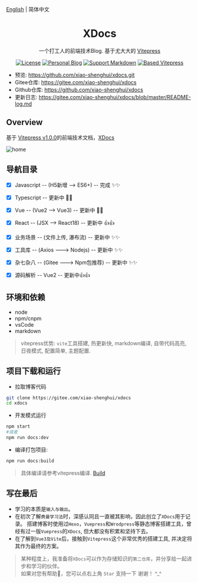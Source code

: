 [English](./README.en.md) | 简体中文

<h1 align="center">XDocs</h1>
<div align="center">
一个打工人的前端技术Blog. 基于尤大大的 <a href="https://vuecomponent.github.io/ant-design-vue/docs/vue/introduce-cn/" target="_blank">Vitepress</a>
</div>


<div align="center">

[![License](https://img.shields.io/npm/l/package.json.svg?style=flat)](https://github.com/xiao-shenghui/xdocs)
[![Personal Blog](https://img.shields.io/badge/Personal-Blog-yellow?style=flat)](https://vitepress.dev/)
[![Support Markdown](https://img.shields.io/badge/Support-Markdown-red?style=flat)](https://vitepress.dev/)
[![Based Vitepress](https://img.shields.io/badge/Based-Vitepress-blue?style=flat)](https://vitepress.dev/)

</div>

- 预览: https://github.com/xiao-shenghui/xdocs.git
- Gitee仓库: https://gitee.com/xiao-shenghui/xdocs
- Github仓库: https://github.com/xiao-shenghui/xdocs
- 更新日志: https://gitee.com/xiao-shenghui/xdocs/blob/master/README-log.md

Overview
----

基于 [Vitepress v1.0.0](https://vitepress.dev/)的前端技术文档，[XDocs](https://github.com/xiao-shenghui/xdocs.git) 

![home](https://gitee.com/xiao-shenghui/xdocs/raw/master/mdImg/home-2.0.png)


导航目录
----
- [x] Javascript -- (H5新增 --> ES6+) -- 完成 ✨✨
- [x] Typescript -- 更新中 🎉🎉
- [x] Vue -- (Vue2 --> Vue3) -- 更新中 🌹🌹
- [x] React -- (JSX --> React18) -- 更新中 👍👍
- [x] 业务场景 -- (文件上传, 瀑布流) -- 更新中 ✨✨
- [x] 工具库 -- (Axios ---> Nodejs) -- 更新中 ✨✨
- [x] 杂七杂八 -- (Gitee ---> Npm包推荐) -- 更新中 ✨✨
- [x] 源码解析 -- Vue2 -- 更新中👍👍


环境和依赖
----
- node
- npm/cnpm
- vsCode
- markdown

> vitepress优势: `vite`工具搭建, 热更新快, markdown编译, 自带代码高亮, 日夜模式, 配置简单, 主题配置.



项目下载和运行
----

- 拉取博客代码
```bash
git clone https://gitee.com/xiao-shenghui/xdocs
cd xdocs
```

- 开发模式运行
```bash
npm start 
#或者
npm run docs:dev
```

- 编译打包项目: 
```bash
npm run docs:build
```
>具体编译请参考vitepress编译. [Build](https://vitepress.dev/reference/site-config#build)


写在最后
----
- 学习的本质是`输入与输出`。   
- 在初次了解`费曼学习法`时，深感认同且一直被其影响，因此创立了`XDocs`用于记录。
搭建博客时使用过`Hexo`，`Vuepress`和`Wrodpress`等静态博客搭建工具，曾经有过一版`Vuepress`的`XDocs`, 但大都没有积累和坚持下去。
- 在了解到`Vue3及Vite`后，接触到`Vitepress`这个非常优秀的搭建工具, 并决定将其作为最终的方案。

> 某种程度上，我准备将`XDocs`可以作为存储知识的`第二仓库`，并分享给一起进步和学习的伙伴。  
> 如果对您有帮助🌹，您可以点右上角 `Star` 支持一下 谢谢！ ^_^ 
